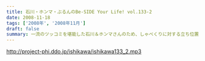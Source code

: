 ```yaml
---
title: 石川・ホンマ・ぶるんのBe-SIDE Your Life! vol.133-2
date: 2008-11-18
tags: ['2008年', '2008年11月']
draft: false
summary: 一流のツッコミを堪能した石川＆ホンマさんのため、しゃべくりに対する立ち位置の見極めがこりゃまた厳しいのなんの・・・白金の夜はかなり刺激的だったそうで。NAMAE
---
```


http://project-phi.ddo.jp/ishikawa/ishikawa133_2.mp3
